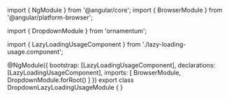 import { NgModule } from '@angular/core';
import { BrowserModule } from '@angular/platform-browser';
  
import { DropdownModule } from 'ornamentum';
  
import { LazyLoadingUsageComponent } from './lazy-loading-usage.component';

@NgModule({
 bootstrap: [LazyLoadingUsageComponent],
 declarations: [LazyLoadingUsageComponent],
 imports: [
    BrowserModule, 
    DropdownModule.forRoot()
  ]
})
export class DropdownLazyLoadingUsageModule {
}
